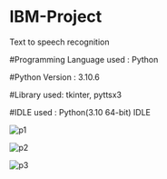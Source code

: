 # IBM-Project
Text to speech recognition

#Programming Language used : Python

#Python Version : 3.10.6

#Library used: tkinter, pyttsx3

#IDLE used : Python(3.10 64-bit) IDLE

![p1](https://user-images.githubusercontent.com/104976192/190910768-7f7b2f63-5444-4d0e-82a6-1e43dd59ff1a.png)

![p2](https://user-images.githubusercontent.com/104976192/190910775-b8e8d8b7-d71e-4e6d-80b2-1a40fbd497d8.png)

![p3](https://user-images.githubusercontent.com/104976192/190910778-436bec83-78e7-45c5-aaaf-7b004381d980.png)
